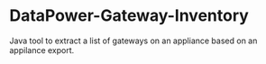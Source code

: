# DataPower-Gateway-Inventory
Java tool to extract a list of gateways on an appliance based on an appilance export.
